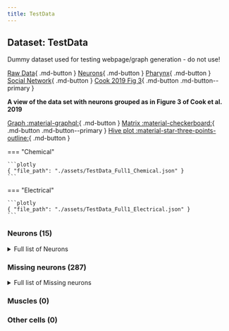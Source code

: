 ```yaml
---
title: TestData
---
```


## Dataset: TestData
Dummy dataset used for testing webpage/graph generation - do not use!

[Raw Data](Test_data.md){ .md-button  } [Neurons](Neurons_Test_data.md){ .md-button  } [Pharynx](Pharynx_Test_data.md){ .md-button  } [Social Network](Social_Test_data.md){ .md-button  } [Cook 2019 Fig 3](Full1_Test_data.md){ .md-button .md-button--primary } 

**A view of the data set with neurons grouped as in Figure 3 of Cook et al. 2019**

[Graph :material-graphql:](Full1_Test_data_graph.md){ .md-button  } [Matrix :material-checkerboard:](Full1_Test_data.md){ .md-button .md-button--primary } [Hive plot :material-star-three-points-outline:](Full1_Test_data_hiveplot.md){ .md-button  }

=== "Chemical"

    ```plotly
    { "file_path": "./assets/TestData_Full1_Chemical.json" }
    ```

=== "Electrical"

    ```plotly
    { "file_path": "./assets/TestData_Full1_Electrical.json" }
    ```


### Neurons (15)
<details><summary>Full list of Neurons</summary>
<a href="../Cells/index.html#ASHR" title="Sensory neuron (amphid, nociceptive)">ASHR</a> | <a href="../Cells/index.html#ASKR" title="Sensory neuron (amphid)">ASKR</a> | <a href="../Cells/index.html#AVBL" title="Layer 1 interneuron">AVBL</a> | <a href="../Cells/index.html#AWBR" title="Sensory neuron (amphid)">AWBR</a> | <a href="../Cells/index.html#DB4" title="Ventral cord motor neuron">DB4</a> | <a href="../Cells/index.html#DD4" title="Ventral cord motor neuron">DD4</a> | <a href="../Cells/index.html#DVA" title="Sensory neuron (mechanosensory)">DVA</a> | <a href="../Cells/index.html#PVCL" title="Layer 1 interneuron">PVCL</a> | <a href="../Cells/index.html#RMGR" title="Layer 2 interneuron">RMGR</a> | <a href="../Cells/index.html#VA3" title="Ventral cord motor neuron">VA3</a> | <a href="../Cells/index.html#VA6" title="Ventral cord motor neuron">VA6</a> | <a href="../Cells/index.html#VB2" title="Ventral cord motor neuron">VB2</a> | <a href="../Cells/index.html#VB6" title="Ventral cord motor neuron">VB6</a> | <a href="../Cells/index.html#VD3" title="Ventral cord motor neuron">VD3</a> | <a href="../Cells/index.html#VD6" title="Ventral cord motor neuron">VD6</a>
</details>

### Missing neurons (287)
<details><summary>Full list of Missing neurons</summary>
<a href="../Cells/index.html#ADAL" title="Layer 3 interneuron">ADAL</a> | <a href="../Cells/index.html#ADAR" title="Layer 3 interneuron">ADAR</a> | <a href="../Cells/index.html#ADEL" title="Sensory neuron (mechanosensory)">ADEL</a> | <a href="../Cells/index.html#ADER" title="Sensory neuron (mechanosensory)">ADER</a> | <a href="../Cells/index.html#ADFL" title="Sensory neuron (amphid)">ADFL</a> | <a href="../Cells/index.html#ADFR" title="Sensory neuron (amphid)">ADFR</a> | <a href="../Cells/index.html#ADLL" title="Sensory neuron (amphid, nociceptive)">ADLL</a> | <a href="../Cells/index.html#ADLR" title="Sensory neuron (amphid, nociceptive)">ADLR</a> | <a href="../Cells/index.html#AFDL" title="Sensory neuron (amphid)">AFDL</a> | <a href="../Cells/index.html#AFDR" title="Sensory neuron (amphid)">AFDR</a> | <a href="../Cells/index.html#AIAL" title="Layer 3 interneuron">AIAL</a> | <a href="../Cells/index.html#AIAR" title="Layer 3 interneuron">AIAR</a> | <a href="../Cells/index.html#AIBL" title="Layer 2 interneuron">AIBL</a> | <a href="../Cells/index.html#AIBR" title="Layer 2 interneuron">AIBR</a> | <a href="../Cells/index.html#AIML" title="Category 4 interneuron">AIML</a> | <a href="../Cells/index.html#AIMR" title="Category 4 interneuron">AIMR</a> | <a href="../Cells/index.html#AINL" title="Category 4 interneuron">AINL</a> | <a href="../Cells/index.html#AINR" title="Category 4 interneuron">AINR</a> | <a href="../Cells/index.html#AIYL" title="Layer 3 interneuron">AIYL</a> | <a href="../Cells/index.html#AIYR" title="Layer 3 interneuron">AIYR</a> | <a href="../Cells/index.html#AIZL" title="Layer 3 interneuron">AIZL</a> | <a href="../Cells/index.html#AIZR" title="Layer 3 interneuron">AIZR</a> | <a href="../Cells/index.html#ALA" title="Layer 3 interneuron">ALA</a> | <a href="../Cells/index.html#ALML" title="Sensory neuron (mechanosensory)">ALML</a> | <a href="../Cells/index.html#ALMR" title="Sensory neuron (mechanosensory)">ALMR</a> | <a href="../Cells/index.html#ALNL" title="Sensory neuron (touch)">ALNL</a> | <a href="../Cells/index.html#ALNR" title="Sensory neuron (touch)">ALNR</a> | <a href="../Cells/index.html#AQR" title="Sensory neuron (touch)">AQR</a> | <a href="../Cells/index.html#AS1" title="Ventral cord motor neuron">AS1</a> | <a href="../Cells/index.html#AS10" title="Ventral cord motor neuron">AS10</a> | <a href="../Cells/index.html#AS11" title="Ventral cord motor neuron">AS11</a> | <a href="../Cells/index.html#AS2" title="Ventral cord motor neuron">AS2</a> | <a href="../Cells/index.html#AS3" title="Ventral cord motor neuron">AS3</a> | <a href="../Cells/index.html#AS4" title="Ventral cord motor neuron">AS4</a> | <a href="../Cells/index.html#AS5" title="Ventral cord motor neuron">AS5</a> | <a href="../Cells/index.html#AS6" title="Ventral cord motor neuron">AS6</a> | <a href="../Cells/index.html#AS7" title="Ventral cord motor neuron">AS7</a> | <a href="../Cells/index.html#AS8" title="Ventral cord motor neuron">AS8</a> | <a href="../Cells/index.html#AS9" title="Ventral cord motor neuron">AS9</a> | <a href="../Cells/index.html#ASEL" title="Sensory neuron (amphid)">ASEL</a> | <a href="../Cells/index.html#ASER" title="Sensory neuron (amphid)">ASER</a> | <a href="../Cells/index.html#ASGL" title="Sensory neuron (amphid)">ASGL</a> | <a href="../Cells/index.html#ASGR" title="Sensory neuron (amphid)">ASGR</a> | <a href="../Cells/index.html#ASHL" title="Sensory neuron (amphid, nociceptive)">ASHL</a> | <a href="../Cells/index.html#ASIL" title="Sensory neuron (amphid)">ASIL</a> | <a href="../Cells/index.html#ASIR" title="Sensory neuron (amphid)">ASIR</a> | <a href="../Cells/index.html#ASJL" title="Sensory neuron (amphid)">ASJL</a> | <a href="../Cells/index.html#ASJR" title="Sensory neuron (amphid)">ASJR</a> | <a href="../Cells/index.html#ASKL" title="Sensory neuron (amphid)">ASKL</a> | <a href="../Cells/index.html#AUAL" title="Layer 3 interneuron">AUAL</a> | <a href="../Cells/index.html#AUAR" title="Layer 3 interneuron">AUAR</a> | <a href="../Cells/index.html#AVAL" title="Layer 1 interneuron">AVAL</a> | <a href="../Cells/index.html#AVAR" title="Layer 1 interneuron">AVAR</a> | <a href="../Cells/index.html#AVBR" title="Layer 1 interneuron">AVBR</a> | <a href="../Cells/index.html#AVDL" title="Layer 2 interneuron">AVDL</a> | <a href="../Cells/index.html#AVDR" title="Layer 2 interneuron">AVDR</a> | <a href="../Cells/index.html#AVEL" title="Layer 1 interneuron">AVEL</a> | <a href="../Cells/index.html#AVER" title="Layer 1 interneuron">AVER</a> | <a href="../Cells/index.html#AVFL" title="Layer 3 interneuron">AVFL</a> | <a href="../Cells/index.html#AVFR" title="Layer 3 interneuron">AVFR</a> | <a href="../Cells/index.html#AVG" title="Layer 3 interneuron">AVG</a> | <a href="../Cells/index.html#AVHL" title="Layer 3 interneuron">AVHL</a> | <a href="../Cells/index.html#AVHR" title="Layer 3 interneuron">AVHR</a> | <a href="../Cells/index.html#AVJL" title="Layer 2 interneuron">AVJL</a> | <a href="../Cells/index.html#AVJR" title="Layer 2 interneuron">AVJR</a> | <a href="../Cells/index.html#AVKL" title="Layer 2 interneuron">AVKL</a> | <a href="../Cells/index.html#AVKR" title="Layer 2 interneuron">AVKR</a> | <a href="../Cells/index.html#AVL" title="Layer 2 interneuron">AVL</a> | <a href="../Cells/index.html#AVM" title="Sensory neuron (mechanosensory)">AVM</a> | <a href="../Cells/index.html#AWAL" title="Sensory neuron (amphid)">AWAL</a> | <a href="../Cells/index.html#AWAR" title="Sensory neuron (amphid)">AWAR</a> | <a href="../Cells/index.html#AWBL" title="Sensory neuron (amphid)">AWBL</a> | <a href="../Cells/index.html#AWCL" title="Sensory neuron (amphid)">AWCL</a> | <a href="../Cells/index.html#AWCR" title="Sensory neuron (amphid)">AWCR</a> | <a href="../Cells/index.html#BAGL" title="Sensory neuron (O2, CO2, social signals, touch)">BAGL</a> | <a href="../Cells/index.html#BAGR" title="Sensory neuron (O2, CO2, social signals, touch)">BAGR</a> | <a href="../Cells/index.html#BDUL" title="Layer 3 interneuron">BDUL</a> | <a href="../Cells/index.html#BDUR" title="Layer 3 interneuron">BDUR</a> | <a href="../Cells/index.html#CANL" title="Canal neuron">CANL</a> | <a href="../Cells/index.html#CANR" title="Canal neuron">CANR</a> | <a href="../Cells/index.html#CEPDL" title="Sensory neuron (cephalic)">CEPDL</a> | <a href="../Cells/index.html#CEPDR" title="Sensory neuron (cephalic)">CEPDR</a> | <a href="../Cells/index.html#CEPVL" title="Sensory neuron (cephalic)">CEPVL</a> | <a href="../Cells/index.html#CEPVR" title="Sensory neuron (cephalic)">CEPVR</a> | <a href="../Cells/index.html#DA1" title="Ventral cord motor neuron">DA1</a> | <a href="../Cells/index.html#DA2" title="Ventral cord motor neuron">DA2</a> | <a href="../Cells/index.html#DA3" title="Ventral cord motor neuron">DA3</a> | <a href="../Cells/index.html#DA4" title="Ventral cord motor neuron">DA4</a> | <a href="../Cells/index.html#DA5" title="Ventral cord motor neuron">DA5</a> | <a href="../Cells/index.html#DA6" title="Ventral cord motor neuron">DA6</a> | <a href="../Cells/index.html#DA7" title="Ventral cord motor neuron">DA7</a> | <a href="../Cells/index.html#DA8" title="Ventral cord motor neuron">DA8</a> | <a href="../Cells/index.html#DA9" title="Ventral cord motor neuron">DA9</a> | <a href="../Cells/index.html#DB1" title="Ventral cord motor neuron">DB1</a> | <a href="../Cells/index.html#DB2" title="Ventral cord motor neuron">DB2</a> | <a href="../Cells/index.html#DB3" title="Ventral cord motor neuron">DB3</a> | <a href="../Cells/index.html#DB5" title="Ventral cord motor neuron">DB5</a> | <a href="../Cells/index.html#DB6" title="Ventral cord motor neuron">DB6</a> | <a href="../Cells/index.html#DB7" title="Ventral cord motor neuron">DB7</a> | <a href="../Cells/index.html#DD1" title="Ventral cord motor neuron">DD1</a> | <a href="../Cells/index.html#DD2" title="Ventral cord motor neuron">DD2</a> | <a href="../Cells/index.html#DD3" title="Ventral cord motor neuron">DD3</a> | <a href="../Cells/index.html#DD5" title="Ventral cord motor neuron">DD5</a> | <a href="../Cells/index.html#DD6" title="Ventral cord motor neuron">DD6</a> | <a href="../Cells/index.html#DVB" title="Layer 3 interneuron">DVB</a> | <a href="../Cells/index.html#DVC" title="Layer 2 interneuron">DVC</a> | <a href="../Cells/index.html#FLPL" title="Sensory neuron (mechanosensory)">FLPL</a> | <a href="../Cells/index.html#FLPR" title="Sensory neuron (mechanosensory)">FLPR</a> | <a href="../Cells/index.html#HSNL" title="Hermaphrodite specific motor neuron">HSNL</a> | <a href="../Cells/index.html#HSNR" title="Hermaphrodite specific motor neuron">HSNR</a> | <a href="../Cells/index.html#I1L" title="Pharyngeal interneuron">I1L</a> | <a href="../Cells/index.html#I1R" title="Pharyngeal interneuron">I1R</a> | <a href="../Cells/index.html#I2L" title="Pharyngeal interneuron">I2L</a> | <a href="../Cells/index.html#I2R" title="Pharyngeal interneuron">I2R</a> | <a href="../Cells/index.html#I3" title="Pharyngeal interneuron">I3</a> | <a href="../Cells/index.html#I4" title="Pharyngeal interneuron">I4</a> | <a href="../Cells/index.html#I5" title="Pharyngeal interneuron">I5</a> | <a href="../Cells/index.html#I6" title="Pharyngeal interneuron">I6</a> | <a href="../Cells/index.html#IL1DL" title="Sensory neuron (cephalic)">IL1DL</a> | <a href="../Cells/index.html#IL1DR" title="Sensory neuron (cephalic)">IL1DR</a> | <a href="../Cells/index.html#IL1L" title="Sensory neuron (cephalic)">IL1L</a> | <a href="../Cells/index.html#IL1R" title="Sensory neuron (cephalic)">IL1R</a> | <a href="../Cells/index.html#IL1VL" title="Sensory neuron (cephalic)">IL1VL</a> | <a href="../Cells/index.html#IL1VR" title="Sensory neuron (cephalic)">IL1VR</a> | <a href="../Cells/index.html#IL2DL" title="Sensory neuron (cephalic)">IL2DL</a> | <a href="../Cells/index.html#IL2DR" title="Sensory neuron (cephalic)">IL2DR</a> | <a href="../Cells/index.html#IL2L" title="Sensory neuron (cephalic)">IL2L</a> | <a href="../Cells/index.html#IL2R" title="Sensory neuron (cephalic)">IL2R</a> | <a href="../Cells/index.html#IL2VL" title="Sensory neuron (cephalic)">IL2VL</a> | <a href="../Cells/index.html#IL2VR" title="Sensory neuron (cephalic)">IL2VR</a> | <a href="../Cells/index.html#LUAL" title="Layer 3 interneuron">LUAL</a> | <a href="../Cells/index.html#LUAR" title="Layer 3 interneuron">LUAR</a> | <a href="../Cells/index.html#M1" title="Pharyngeal motor neuron">M1</a> | <a href="../Cells/index.html#M2L" title="Pharyngeal motor neuron">M2L</a> | <a href="../Cells/index.html#M2R" title="Pharyngeal motor neuron">M2R</a> | <a href="../Cells/index.html#M3L" title="Pharyngeal motor neuron">M3L</a> | <a href="../Cells/index.html#M3R" title="Pharyngeal motor neuron">M3R</a> | <a href="../Cells/index.html#M4" title="Pharyngeal motor neuron">M4</a> | <a href="../Cells/index.html#M5" title="Pharyngeal motor neuron">M5</a> | <a href="../Cells/index.html#MCL" title="Pharyngeal polymodal neuron">MCL</a> | <a href="../Cells/index.html#MCR" title="Pharyngeal polymodal neuron">MCR</a> | <a href="../Cells/index.html#MI" title="Pharyngeal polymodal neuron">MI</a> | <a href="../Cells/index.html#NSML" title="Pharyngeal polymodal neuron">NSML</a> | <a href="../Cells/index.html#NSMR" title="Pharyngeal polymodal neuron">NSMR</a> | <a href="../Cells/index.html#OLLL" title="Sensory neuron (cephalic)">OLLL</a> | <a href="../Cells/index.html#OLLR" title="Sensory neuron (cephalic)">OLLR</a> | <a href="../Cells/index.html#OLQDL" title="Sensory neuron (cephalic)">OLQDL</a> | <a href="../Cells/index.html#OLQDR" title="Sensory neuron (cephalic)">OLQDR</a> | <a href="../Cells/index.html#OLQVL" title="Sensory neuron (cephalic)">OLQVL</a> | <a href="../Cells/index.html#OLQVR" title="Sensory neuron (cephalic)">OLQVR</a> | <a href="../Cells/index.html#PDA" title="Ventral cord motor neuron">PDA</a> | <a href="../Cells/index.html#PDB" title="Ventral cord motor neuron">PDB</a> | <a href="../Cells/index.html#PDEL" title="Sensory neuron (mechanosensory)">PDEL</a> | <a href="../Cells/index.html#PDER" title="Sensory neuron (mechanosensory)">PDER</a> | <a href="../Cells/index.html#PHAL" title="Sensory neuron (phasmid)">PHAL</a> | <a href="../Cells/index.html#PHAR" title="Sensory neuron (phasmid)">PHAR</a> | <a href="../Cells/index.html#PHBL" title="Sensory neuron (phasmid)">PHBL</a> | <a href="../Cells/index.html#PHBR" title="Sensory neuron (phasmid)">PHBR</a> | <a href="../Cells/index.html#PHCL" title="Sensory neuron (phasmid)">PHCL</a> | <a href="../Cells/index.html#PHCR" title="Sensory neuron (phasmid)">PHCR</a> | <a href="../Cells/index.html#PLML" title="Sensory neuron (mechanosensory)">PLML</a> | <a href="../Cells/index.html#PLMR" title="Sensory neuron (mechanosensory)">PLMR</a> | <a href="../Cells/index.html#PLNL" title="Sensory neuron (touch)">PLNL</a> | <a href="../Cells/index.html#PLNR" title="Sensory neuron (touch)">PLNR</a> | <a href="../Cells/index.html#PQR" title="Sensory neuron (touch)">PQR</a> | <a href="../Cells/index.html#PVCR" title="Layer 1 interneuron">PVCR</a> | <a href="../Cells/index.html#PVDL" title="Sensory neuron (mechanosensory)">PVDL</a> | <a href="../Cells/index.html#PVDR" title="Sensory neuron (mechanosensory)">PVDR</a> | <a href="../Cells/index.html#PVM" title="Sensory neuron (mechanosensory)">PVM</a> | <a href="../Cells/index.html#PVNL" title="Layer 3 interneuron">PVNL</a> | <a href="../Cells/index.html#PVNR" title="Layer 3 interneuron">PVNR</a> | <a href="../Cells/index.html#PVPL" title="Layer 3 interneuron">PVPL</a> | <a href="../Cells/index.html#PVPR" title="Layer 3 interneuron">PVPR</a> | <a href="../Cells/index.html#PVQL" title="Layer 3 interneuron">PVQL</a> | <a href="../Cells/index.html#PVQR" title="Layer 3 interneuron">PVQR</a> | <a href="../Cells/index.html#PVR" title="Layer 3 interneuron">PVR</a> | <a href="../Cells/index.html#PVT" title="Layer 2 interneuron">PVT</a> | <a href="../Cells/index.html#PVWL" title="Layer 2 interneuron">PVWL</a> | <a href="../Cells/index.html#PVWR" title="Layer 2 interneuron">PVWR</a> | <a href="../Cells/index.html#RIAL" title="Layer 1 interneuron">RIAL</a> | <a href="../Cells/index.html#RIAR" title="Layer 1 interneuron">RIAR</a> | <a href="../Cells/index.html#RIBL" title="Layer 2 interneuron">RIBL</a> | <a href="../Cells/index.html#RIBR" title="Layer 2 interneuron">RIBR</a> | <a href="../Cells/index.html#RICL" title="Layer 2 interneuron">RICL</a> | <a href="../Cells/index.html#RICR" title="Layer 2 interneuron">RICR</a> | <a href="../Cells/index.html#RID" title="Layer 1 interneuron">RID</a> | <a href="../Cells/index.html#RIFL" title="Layer 3 interneuron">RIFL</a> | <a href="../Cells/index.html#RIFR" title="Layer 3 interneuron">RIFR</a> | <a href="../Cells/index.html#RIGL" title="Layer 2 interneuron">RIGL</a> | <a href="../Cells/index.html#RIGR" title="Layer 2 interneuron">RIGR</a> | <a href="../Cells/index.html#RIH" title="Category 4 interneuron">RIH</a> | <a href="../Cells/index.html#RIML" title="Layer 1 interneuron; motorneuron in White et al., 1986">RIML</a> | <a href="../Cells/index.html#RIMR" title="Layer 1 interneuron; motorneuron in White et al., 1986">RIMR</a> | <a href="../Cells/index.html#RIPL" title="Linker to pharynx">RIPL</a> | <a href="../Cells/index.html#RIPR" title="Linker to pharynx">RIPR</a> | <a href="../Cells/index.html#RIR" title="Category 4 interneuron">RIR</a> | <a href="../Cells/index.html#RIS" title="Layer 3 interneuron">RIS</a> | <a href="../Cells/index.html#RIVL" title="Head motor neuron">RIVL</a> | <a href="../Cells/index.html#RIVR" title="Head motor neuron">RIVR</a> | <a href="../Cells/index.html#RMDDL" title="Head motor neuron">RMDDL</a> | <a href="../Cells/index.html#RMDDR" title="Head motor neuron">RMDDR</a> | <a href="../Cells/index.html#RMDL" title="Head motor neuron">RMDL</a> | <a href="../Cells/index.html#RMDR" title="Head motor neuron">RMDR</a> | <a href="../Cells/index.html#RMDVL" title="Head motor neuron">RMDVL</a> | <a href="../Cells/index.html#RMDVR" title="Head motor neuron">RMDVR</a> | <a href="../Cells/index.html#RMED" title="Head motor neuron">RMED</a> | <a href="../Cells/index.html#RMEL" title="Head motor neuron">RMEL</a> | <a href="../Cells/index.html#RMER" title="Head motor neuron">RMER</a> | <a href="../Cells/index.html#RMEV" title="Head motor neuron">RMEV</a> | <a href="../Cells/index.html#RMFL" title="Layer 2 interneuron">RMFL</a> | <a href="../Cells/index.html#RMFR" title="Layer 2 interneuron">RMFR</a> | <a href="../Cells/index.html#RMGL" title="Layer 2 interneuron">RMGL</a> | <a href="../Cells/index.html#RMHL" title="Head motor neuron">RMHL</a> | <a href="../Cells/index.html#RMHR" title="Head motor neuron">RMHR</a> | <a href="../Cells/index.html#SAADL" title="Layer 2 interneuron">SAADL</a> | <a href="../Cells/index.html#SAADR" title="Layer 2 interneuron">SAADR</a> | <a href="../Cells/index.html#SAAVL" title="Layer 2 interneuron">SAAVL</a> | <a href="../Cells/index.html#SAAVR" title="Layer 2 interneuron">SAAVR</a> | <a href="../Cells/index.html#SABD" title="Sublateral motor neuron; interneuron in White et al., 1986">SABD</a> | <a href="../Cells/index.html#SABVL" title="Sublateral motor neuron; interneuron in White et al., 1986">SABVL</a> | <a href="../Cells/index.html#SABVR" title="Sublateral motor neuron; interneuron in White et al., 1986">SABVR</a> | <a href="../Cells/index.html#SDQL" title="Sensory neuron (touch)">SDQL</a> | <a href="../Cells/index.html#SDQR" title="Sensory neuron (touch)">SDQR</a> | <a href="../Cells/index.html#SIADL" title="Sublateral motor neuron; interneuron in White et al., 1986">SIADL</a> | <a href="../Cells/index.html#SIADR" title="Sublateral motor neuron; interneuron in White et al., 1986">SIADR</a> | <a href="../Cells/index.html#SIAVL" title="Sublateral motor neuron; interneuron in White et al., 1986">SIAVL</a> | <a href="../Cells/index.html#SIAVR" title="Sublateral motor neuron; interneuron in White et al., 1986">SIAVR</a> | <a href="../Cells/index.html#SIBDL" title="Sublateral motor neuron; interneuron in White et al., 1986">SIBDL</a> | <a href="../Cells/index.html#SIBDR" title="Sublateral motor neuron; interneuron in White et al., 1986">SIBDR</a> | <a href="../Cells/index.html#SIBVL" title="Sublateral motor neuron; interneuron in White et al., 1986">SIBVL</a> | <a href="../Cells/index.html#SIBVR" title="Sublateral motor neuron; interneuron in White et al., 1986">SIBVR</a> | <a href="../Cells/index.html#SMBDL" title="Sublateral motor neuron">SMBDL</a> | <a href="../Cells/index.html#SMBDR" title="Sublateral motor neuron">SMBDR</a> | <a href="../Cells/index.html#SMBVL" title="Sublateral motor neuron">SMBVL</a> | <a href="../Cells/index.html#SMBVR" title="Sublateral motor neuron">SMBVR</a> | <a href="../Cells/index.html#SMDDL" title="Sublateral motor neuron">SMDDL</a> | <a href="../Cells/index.html#SMDDR" title="Sublateral motor neuron">SMDDR</a> | <a href="../Cells/index.html#SMDVL" title="Sublateral motor neuron">SMDVL</a> | <a href="../Cells/index.html#SMDVR" title="Sublateral motor neuron">SMDVR</a> | <a href="../Cells/index.html#URADL" title="Head motor neuron">URADL</a> | <a href="../Cells/index.html#URADR" title="Head motor neuron">URADR</a> | <a href="../Cells/index.html#URAVL" title="Head motor neuron">URAVL</a> | <a href="../Cells/index.html#URAVR" title="Head motor neuron">URAVR</a> | <a href="../Cells/index.html#URBL" title="Category 4 interneuron">URBL</a> | <a href="../Cells/index.html#URBR" title="Category 4 interneuron">URBR</a> | <a href="../Cells/index.html#URXL" title="Sensory neuron (O2, CO2, social signals, touch)">URXL</a> | <a href="../Cells/index.html#URXR" title="Sensory neuron (O2, CO2, social signals, touch)">URXR</a> | <a href="../Cells/index.html#URYDL" title="Sensory neuron (cephalic)">URYDL</a> | <a href="../Cells/index.html#URYDR" title="Sensory neuron (cephalic)">URYDR</a> | <a href="../Cells/index.html#URYVL" title="Sensory neuron (cephalic)">URYVL</a> | <a href="../Cells/index.html#URYVR" title="Sensory neuron (cephalic)">URYVR</a> | <a href="../Cells/index.html#VA1" title="Ventral cord motor neuron">VA1</a> | <a href="../Cells/index.html#VA10" title="Ventral cord motor neuron">VA10</a> | <a href="../Cells/index.html#VA11" title="Ventral cord motor neuron">VA11</a> | <a href="../Cells/index.html#VA12" title="Ventral cord motor neuron">VA12</a> | <a href="../Cells/index.html#VA2" title="Ventral cord motor neuron">VA2</a> | <a href="../Cells/index.html#VA4" title="Ventral cord motor neuron">VA4</a> | <a href="../Cells/index.html#VA5" title="Ventral cord motor neuron">VA5</a> | <a href="../Cells/index.html#VA7" title="Ventral cord motor neuron">VA7</a> | <a href="../Cells/index.html#VA8" title="Ventral cord motor neuron">VA8</a> | <a href="../Cells/index.html#VA9" title="Ventral cord motor neuron">VA9</a> | <a href="../Cells/index.html#VB1" title="Ventral cord motor neuron">VB1</a> | <a href="../Cells/index.html#VB10" title="Ventral cord motor neuron">VB10</a> | <a href="../Cells/index.html#VB11" title="Ventral cord motor neuron">VB11</a> | <a href="../Cells/index.html#VB3" title="Ventral cord motor neuron">VB3</a> | <a href="../Cells/index.html#VB4" title="Ventral cord motor neuron">VB4</a> | <a href="../Cells/index.html#VB5" title="Ventral cord motor neuron">VB5</a> | <a href="../Cells/index.html#VB7" title="Ventral cord motor neuron">VB7</a> | <a href="../Cells/index.html#VB8" title="Ventral cord motor neuron">VB8</a> | <a href="../Cells/index.html#VB9" title="Ventral cord motor neuron">VB9</a> | <a href="../Cells/index.html#VC1" title="Hermaphrodite specific motor neuron">VC1</a> | <a href="../Cells/index.html#VC2" title="Hermaphrodite specific motor neuron">VC2</a> | <a href="../Cells/index.html#VC3" title="Hermaphrodite specific motor neuron">VC3</a> | <a href="../Cells/index.html#VC4" title="Hermaphrodite specific motor neuron">VC4</a> | <a href="../Cells/index.html#VC5" title="Hermaphrodite specific motor neuron">VC5</a> | <a href="../Cells/index.html#VC6" title="Hermaphrodite specific motor neuron">VC6</a> | <a href="../Cells/index.html#VD1" title="Ventral cord motor neuron">VD1</a> | <a href="../Cells/index.html#VD10" title="Ventral cord motor neuron">VD10</a> | <a href="../Cells/index.html#VD11" title="Ventral cord motor neuron">VD11</a> | <a href="../Cells/index.html#VD12" title="Ventral cord motor neuron">VD12</a> | <a href="../Cells/index.html#VD13" title="Ventral cord motor neuron">VD13</a> | <a href="../Cells/index.html#VD2" title="Ventral cord motor neuron">VD2</a> | <a href="../Cells/index.html#VD4" title="Ventral cord motor neuron">VD4</a> | <a href="../Cells/index.html#VD5" title="Ventral cord motor neuron">VD5</a> | <a href="../Cells/index.html#VD7" title="Ventral cord motor neuron">VD7</a> | <a href="../Cells/index.html#VD8" title="Ventral cord motor neuron">VD8</a> | <a href="../Cells/index.html#VD9" title="Ventral cord motor neuron">VD9</a>
</details>

### Muscles (0)

### Other cells (0)
